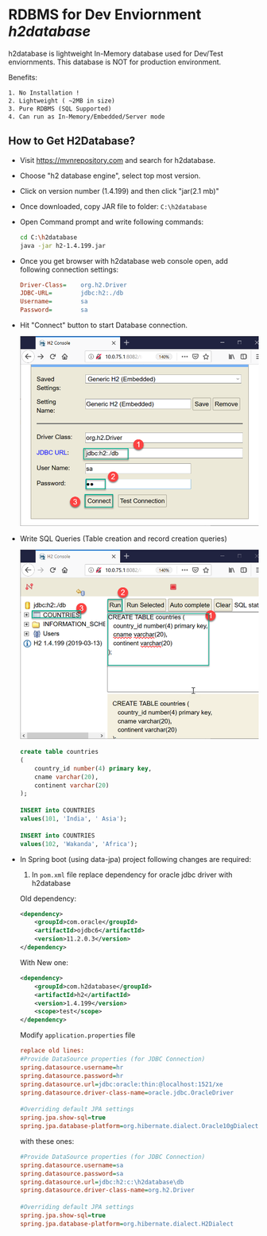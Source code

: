 # RDBMS for Dev Enviornment _h2database_

h2database is lightweight In-Memory database used for Dev/Test enviornments. This database is NOT for production environment.

Benefits:
    
    1. No Installation !
    2. Lightweight ( ~2MB in size)
    3. Pure RDBMS (SQL Supported)
    4. Can run as In-Memory/Embedded/Server mode

## How to Get H2Database?

- Visit https://mvnrepository.com and search for h2database.
- Choose "h2 database engine", select top most version.
- Click on version number (1.4.199) and then click "jar(2.1 mb)"
- Once downloaded, copy JAR file to folder: `C:\h2database`
- Open Command prompt and write following commands:

    ```bash
    cd C:\h2database
    java -jar h2-1.4.199.jar

    ```
- Once you get browser with h2database web console open, add following connection settings:

    ```ini
    Driver-Class=    org.h2.Driver
    JDBC-URL=        jdbc:h2:./db
    Username=        sa
    Password=        sa
    ```

- Hit "Connect" button to start Database connection.

    ![alt text](images/h2database-connect.png "Connect to new h2 Database")

- Write SQL Queries (Table creation and record creation queries)

    ![alt text](images/h2database-ddl1.png "SQL Query for table creation")

    ```sql
    create table countries
    (
        country_id number(4) primary key,
        cname varchar(20),
        continent varchar(20)
    );

    INSERT into COUNTRIES
    values(101, 'India', ' Asia');
    
    INSERT into COUNTRIES
    values(102, 'Wakanda', 'Africa');
    ```
- In Spring boot (using data-jpa) project following changes are required:
    
    1. In `pom.xml` file replace dependency for oracle jdbc driver with h2database

    Old dependency:
    ```xml
    <dependency>
  		<groupId>com.oracle</groupId>
  		<artifactId>ojdbc6</artifactId>
  		<version>11.2.0.3</version>
  	</dependency>
    ```

    With New one:
    ```xml
    <dependency>
        <groupId>com.h2database</groupId>
        <artifactId>h2</artifactId>
        <version>1.4.199</version>
        <scope>test</scope>
    </dependency>
    ```

    Modify `application.properties` file
    ```ini
    replace old lines:
    #Provide DataSource properties (for JDBC Connection)
    spring.datasource.username=hr
    spring.datasource.password=hr
    spring.datasource.url=jdbc:oracle:thin:@localhost:1521/xe
    spring.datasource.driver-class-name=oracle.jdbc.OracleDriver

    #Overriding default JPA settings
    spring.jpa.show-sql=true
    spring.jpa.database-platform=org.hibernate.dialect.Oracle10gDialect
    ```
    
    with these ones:
    ```ini
    #Provide DataSource properties (for JDBC Connection)
    spring.datasource.username=sa
    spring.datasource.password=sa
    spring.datasource.url=jdbc:h2:c:\h2database\db
    spring.datasource.driver-class-name=org.h2.Driver

    #Overriding default JPA settings
    spring.jpa.show-sql=true
    spring.jpa.database-platform=org.hibernate.dialect.H2Dialect
    ```

